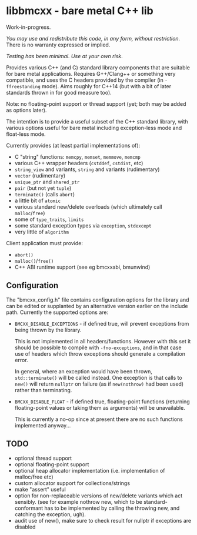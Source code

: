 # libbmcxx - bare metal C++ lib

Work-in-progress.

*You may use and redistribute this code, in any form, without restriction.* There is no warranty
expressed or implied.

*Testing has been minimal. Use at your own risk*.

Provides various C++ (and C) standard library components that are suitable for bare metal
applications. Requires G++/Clang++ or something very compatible, and uses the C headers provided
by the compiler (in `-ffreestanding` mode). Aims roughly for C++14 (but with a bit of later
standards thrown in for good measure too).

Note: no floating-point support or thread support (yet; both may be added as options later).

The intention is to provide a useful subset of the C++ standard library, with various options
useful for bare metal including exception-less mode and float-less mode.


Currently provides (at least partial implementations of):
- C "string" functions: `memcpy`, `memset`, `memmove`, `memcmp`
- various C++ wrapper headers (`cstddef`, `cstdint`, etc)
- `string_view` and variants, `string` and variants (rudimentary)
- `vector` (rudimentary)
- `unique_ptr` and `shared_ptr`
- `pair` (but not yet `tuple`)
- `terminate()` (calls `abort`)
- a little bit of `atomic`
- various standard new/delete overloads (which ultimately call `malloc`/`free`)
- some of `type_traits`, `limits`
- some standard exception types via `exception`, `stdexcept`
- very little of `algorithm`

Client application must provide:
- `abort()`
- `malloc()`/`free()`
- C++ ABI runtime support (see eg bmcxxabi, bmunwind)


## Configuration

The "bmcxx_config.h" file contains configuration options for the library and can be edited or
supplanted by an alternative version earlier on the include path. Currently the supported options
are:

 * `BMCXX_DISABLE_EXCEPTIONS` - if defined true, will prevent exceptions from being thrown by the
   library.
   
   This is not implemented in all headers/functions. However with this set it should be possible
   to compile with `-fno-exceptions`, and in that case use of headers which throw exceptions
   should generate a compilation error.
   
   In general, where an exception would have been thrown, `std::terminate()` will be called
   instead. One exception is that calls to `new()` will return `nullptr` on failure (as if
   `new(nothrow)` had been used) rather than terminating. 

 * `BMCXX_DISABLE_FLOAT` - if defined true, floating-point functions (returning floating-point
   values or taking them as arguments) will be unavailable.
   
   This is currently a no-op since at present there are no such functions implemented anyway...


## TODO

- optional thread support
- optional floating-point support
- optional heap allocator implementation (i.e. implementation of malloc/free etc)
- custom allocator support for collections/strings
- make "assert" useful
- option for non-replaceable versions of new/delete variants which act sensibly.
  (see for example nothrow new, which to be standard-conformant has to be implemented
  by calling the throwing new, and catching the exception, ugh).
- audit use of new(), make sure to check result for nullptr if exceptions are disabled
